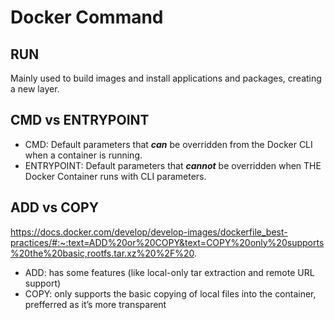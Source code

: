 # Docker Command

## RUN
Mainly used to build images and install applications and packages, creating a new layer. 

## CMD vs ENTRYPOINT
- CMD: Default parameters that ***can*** be overridden from the Docker CLI when a container is running.
- ENTRYPOINT: Default parameters that ***cannot*** be overridden when THE Docker Container runs with CLI parameters.

## ADD vs COPY
https://docs.docker.com/develop/develop-images/dockerfile_best-practices/#:~:text=ADD%20or%20COPY&text=COPY%20only%20supports%20the%20basic,rootfs.tar.xz%20%2F%20.
- ADD: has some features (like local-only tar extraction and remote URL support)
- COPY: only supports the basic copying of local files into the container, prefferred as  it’s more transparent
